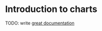 # Introduction to charts

TODO: write [great documentation](http://jacobian.org/writing/what-to-write/)
